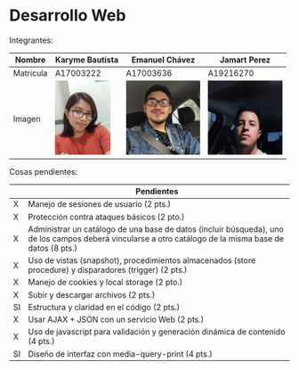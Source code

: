# Desarrollo Web

Integrantes:

| Nombre | Karyme Bautista | Emanuel Chávez | Jamart Perez | 
| ------------- | ------------- | ------------- |  ------------- |
| Matricula  | A17003222  | A17003636 | A19216270 | 
| Imagen | <img src="https://github.com/EmaRCB/DesarrolloWeb/blob/main/Recursos/BAUTISTA_KARYME.jpg" data-canonical-src="https://github.com/EmaRCB/DesarrolloWeb/blob/main/Recursos/BAUTISTA_KARYME.jpg" width="100" height="133.3" />  | <img src="https://github.com/EmaRCB/DesarrolloWeb/blob/main/Recursos/CHAVEZ_EMANUEL.jpg" data-canonical-src="https://github.com/EmaRCB/DesarrolloWeb/blob/main/Recursos/CHAVEZ_EMANUEL.jpg" width="133.3" height="133.3" /> | <img src="https://github.com/EmaRCB/DesarrolloWeb/blob/main/Recursos/PEREZ_JAMART.jpeg" data-canonical-src="https://github.com/EmaRCB/DesarrolloWeb/blob/main/Recursos/PEREZ_JAMART.jpeg" width="133.3" height="133.3" /> | 

Cosas pendientes:

|  | Pendientes |
| ------------- | ------------- | 
| X | Manejo de sesiones de usuario (2 pts.) |
| X | Protección contra ataques básicos (2 pto.) |
| X | Administrar un catálogo de una base de datos (incluir búsqueda), uno de los campos deberá vincularse a otro catálogo de la misma base de datos (8 pts.) |
| X | Uso de vistas (snapshot), procedimientos almacenados (store procedure) y disparadores (trigger) (2 pts.) |
| X | Manejo de cookies y local storage (2 pto.) |
| X | Subir y descargar archivos (2 pts.) |
| SI | Estructura y claridad en el código (2 pts.) |
| X | Usar AJAX + JSON con un servicio Web (2 pts.) |
| X | Uso de javascript para validación y generación dinámica de contenido (4 pts.) |
| SI | Diseño de interfaz con media-query-print (4 pts.) |
